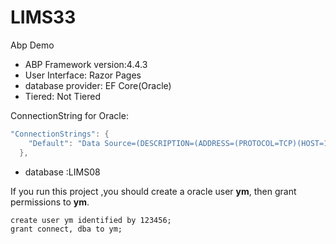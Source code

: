 # LIMS33
Abp Demo

- ABP Framework version:4.4.3
- User Interface: Razor Pages
- database provider: EF Core(Oracle)
- Tiered: Not Tiered

ConnectionString for Oracle:
```c#
"ConnectionStrings": {
    "Default": "Data Source=(DESCRIPTION=(ADDRESS=(PROTOCOL=TCP)(HOST=192.168.10.7)(PORT=1521))(CONNECT_DATA=(SERVICE_NAME=LIMS08)));User Id=system;Password=123456;"
  },
 ```
  
  - database :LIMS08
  
If you run this project ,you should create a oracle user **ym**, then grant permissions to **ym**. 
```
create user ym identified by 123456;
grant connect, dba to ym;
```


